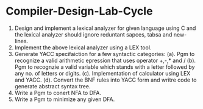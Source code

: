 # Compiler-Design-Lab-Cycle

1. Design and implement a lexical analyzer for given language using C and the lexical analyzer should ignore reduntant sapces, tabsa and new-lines.
2. Implement the above lexical analyzer using a LEX tool.
3. Generate YACC specifaiction for a few syntactic categories:
  (a). Pgm to recognize a valid arithmetic epression that uses operator +,-,* and /
  (b). Pgm to recognzie a valid variable which stands with a letter followed by any no. of letters or digits.
  (c). Implementation of calculator using LEX and YACC.
  (d). Convert the BNF rules into YACC form and writre code to generate abstract syntax tree.
4. Write a Pgm to conert NFA to DFA.
5. Write a Pgm to minimize any given DFA.
